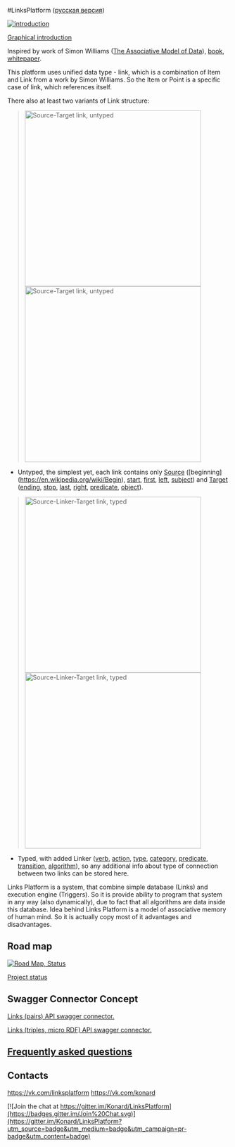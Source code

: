 #LinksPlatform ([русская версия](https://github.com/Konard/LinksPlatform/blob/master/README.ru.md))

[![introduction](https://raw.githubusercontent.com/Konard/LinksPlatform/master/doc/Intro/intro-animation-500.gif "introduction")](https://github.com/Konard/LinksPlatform/wiki/About-the-beginning)

[Graphical introduction](https://github.com/Konard/LinksPlatform/wiki/About-the-beginning)

Inspired by work of Simon Williams ([The Associative Model of Data](http://en.wikipedia.org/w/index.php?title=Associative_model_of_data&oldid=417122527)), [book](http://www.sentences.com/docs/other_docs/AMD.pdf), [whitepaper](http://iacis.org/iis/2009/P2009_1301.pdf).

This platform uses unified data type - link, which is a combination of Item and Link from a work by Simon Williams. So the Item or Point is a specific case of link, which references itself.

There also at least two variants of Link structure:

> <img src="https://raw.githubusercontent.com/Konard/LinksPlatform/master/doc/ST.png" width="400" title="Source-Target link, untyped" alt="Source-Target link, untyped" />
> <img src="https://raw.githubusercontent.com/Konard/LinksPlatform/master/doc/ST-dots.png" width="400" title="Source-Target link, untyped" alt="Source-Target link, untyped" />

- Untyped, the simplest yet, each link contains only [Source](https://en.wikipedia.org/wiki/Source) ([beginning] (https://en.wikipedia.org/wiki/Begin), [start](https://en.wikipedia.org/wiki/Start), [first](https://en.wikipedia.org/wiki/First), [left](https://en.wikipedia.org/wiki/Left), [subject](https://en.wikipedia.org/wiki/Subject)) and [Target](https://en.wikipedia.org/wiki/Target) ([ending](https://en.wikipedia.org/wiki/End), [stop](https://en.wikipedia.org/wiki/Stop), [last](https://en.wikipedia.org/wiki/Last_(disambiguation)), [right](https://en.wikipedia.org/wiki/Right_(disambiguation)), [predicate](https://en.wikipedia.org/wiki/Predicate), [object](https://en.wikipedia.org/wiki/Object)).

> <img src="https://raw.githubusercontent.com/Konard/LinksPlatform/master/doc/SLT.png" width="400" title="Source-Linker-Target link, typed" alt="Source-Linker-Target link, typed" />
> <img src="https://raw.githubusercontent.com/Konard/LinksPlatform/master/doc/SLT-dots.png" width="400" title="Source-Linker-Target link, typed" alt="Source-Linker-Target link, typed" />

- Typed, with added Linker ([verb](https://en.wikipedia.org/wiki/Verb), [action](https://en.wikipedia.org/wiki/Action_(philosophy)), [type](https://en.wikipedia.org/wiki/Type_system), [category](https://en.wikipedia.org/wiki/Category_theory), [predicate](https://en.wikipedia.org/wiki/Predicate), [transition](https://en.wikipedia.org/wiki/Transition_system), [algorithm](https://en.wikipedia.org/wiki/Algorithm)), so any additional info about type of connection between two links can be stored here.

Links Platform is a system, that combine simple database (Links) and execution engine (Triggers). So it is provide ability to program that system in any way (also dynamically), due to fact that all algorithms are data inside this database. Idea behind Links Platform is a model of associative memory of human mind. So it is actually copy most of it advantages and disadvantages.

## Road map
[![Road Map, Status](https://raw.githubusercontent.com/Konard/LinksPlatform/master/doc/RoadMap-status.png "Road Map, Status")](https://github.com/Konard/LinksPlatform/milestones)

[Project status](https://github.com/Konard/LinksPlatform/milestones)

## Swagger Connector Concept

[Links (pairs) API swagger connector.](https://gist.github.com/Konard/c76f9948bb25a0d7aff1)

[Links (triples, micro RDF) API swagger connector.](https://gist.github.com/Konard/e6a0bff583bbca4d452b)

## [Frequently asked questions](https://github.com/Konard/LinksPlatform/wiki/FAQ)

## Contacts

https://vk.com/linksplatform
https://vk.com/konard

[![Join the chat at https://gitter.im/Konard/LinksPlatform](https://badges.gitter.im/Join%20Chat.svg)](https://gitter.im/Konard/LinksPlatform?utm_source=badge&utm_medium=badge&utm_campaign=pr-badge&utm_content=badge)
